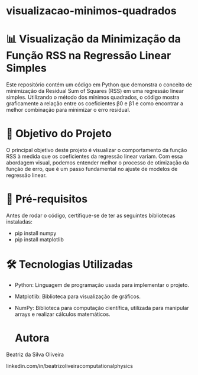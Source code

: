 # visualizacao-minimos-quadrados

# 📊 Visualização da Minimização da Função RSS na Regressão Linear Simples

Este repositório contém um código em Python que demonstra o conceito de minimização da Residual Sum of Squares (RSS) em uma regressão linear simples. Utilizando o método dos mínimos quadrados, o código mostra graficamente a relação entre os coeficientes β0 e β1 e como encontrar a melhor combinação para minimizar o erro residual.

# 🚀 Objetivo do Projeto
O principal objetivo deste projeto é visualizar o comportamento da função RSS à medida que os coeficientes da regressão linear variam. Com essa abordagem visual, podemos entender melhor o processo de otimização da função de erro, que é um passo fundamental no ajuste de modelos de regressão linear.

# 🔧 Pré-requisitos
Antes de rodar o código, certifique-se de ter as seguintes bibliotecas instaladas:

- pip install numpy
- pip install matplotlib

# 🛠️ Tecnologias Utilizadas

- Python: Linguagem de programação usada para implementar o projeto.
- Matplotlib: Biblioteca para visualização de gráficos.
- NumPy: Biblioteca para computação científica, utilizada para manipular arrays e realizar cálculos matemáticos.

  # Autora
  
Beatriz da Silva Oliveira

linkedin.com/in/beatrizoliveiracomputationalphysics
